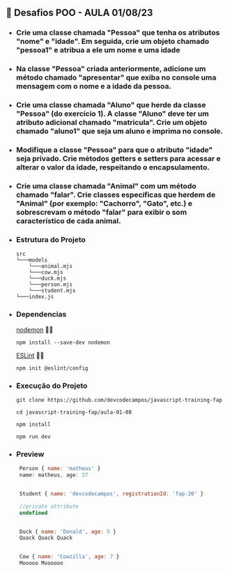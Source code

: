 ## 🚀 Desafios POO - AULA 01/08/23
- ### Crie uma classe chamada "Pessoa" que tenha os atributos "nome" e "idade". Em seguida, crie um objeto chamado "pessoa1" e atribua a ele um nome e uma idade

- ### Na classe "Pessoa" criada anteriormente, adicione um método chamado "apresentar" que exiba no console uma mensagem com o nome e a idade da pessoa.

- ### Crie uma classe chamada "Aluno" que herde da classe "Pessoa" (do exercício 1). A classe "Aluno" deve ter um atributo adicional chamado "matricula". Crie um objeto chamado "aluno1" que seja um aluno e imprima no console.

- ### Modifique a classe "Pessoa" para que o atributo "idade" seja privado. Crie métodos getters e setters para acessar e alterar o valor da idade, respeitando o encapsulamento.

- ### Crie uma classe chamada "Animal" com um método chamado "falar". Crie classes específicas que herdem de "Animal" (por exemplo: "Cachorro", "Gato", etc.) e sobrescrevam o método "falar" para exibir o som característico de cada animal.


- ### Estrutura do Projeto
  ```
  src      
  └───models             
      └───animal.mjs
      └───cow.mjs
      └───duck.mjs
      └───person.mjs
      └───student.mjs
  └───index.js
  ```

- ### Dependencias
  
  [nodemon](https://www.npmjs.com/package/nodemon) 📝🔗
   ```
  npm install --save-dev nodemon
   ```

  [ESLint](https://eslint.org/docs/latest/use/getting-started) 📝🔗
   ```
  npm init @eslint/config
   ```

- ### Execução do Projeto
    ```
    git clone https://github.com/devcodecampos/javascript-training-fap

    cd javascript-training-fap/aula-01-08

    npm install

    npm run dev
    ```

  
- ### Preview
   ```js
    Person { name: 'matheus' }
    name: matheus, age: 27


    Student { name: 'devcodecampos', registrationId: 'fap-20' }

    //private attribute
    undefined


    Duck { name: 'Donald', age: 5 }
    Quack Quack Quack


    Cow { name: 'Cowzilla', age: 7 }
    Mooooo Moooooo 
    ```
